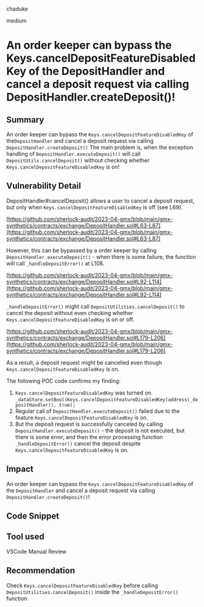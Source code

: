 chaduke

medium

# An order keeper can bypass the Keys.cancelDepositFeatureDisabledKey of the DepositHandler and cancel a deposit request via calling DepositHandler.createDeposit()!

## Summary
An order keeper can bypass the ``Keys.cancelDepositFeatureDisabledKey`` of the``DepositHandler`` and cancel a deposit request via calling ``DepositHandler.createDeposit()`` The main problem is, when the exception handling of ``DepositHandler.executeDeposit()`` will call  ``DepositUtils.cancelDeposit()`` without checking whether  ``Keys.cancelDepositFeatureDisabledKey`` is on!

## Vulnerability Detail
DepositHandler#cancelDeposit() allows a user to cancel a deposit request, but only when ``Keys.cancelDepositFeatureDisabledKey`` is off (see L69). 

[https://github.com/sherlock-audit/2023-04-gmx/blob/main/gmx-synthetics/contracts/exchange/DepositHandler.sol#L63-L87](https://github.com/sherlock-audit/2023-04-gmx/blob/main/gmx-synthetics/contracts/exchange/DepositHandler.sol#L63-L87)

However, this can be bypassed by a order keeper by calling ``DepositHandler.executeDeposit()`` - when there is some failure, the function will call ``_handleDepositError()`` at L108. 

[https://github.com/sherlock-audit/2023-04-gmx/blob/main/gmx-synthetics/contracts/exchange/DepositHandler.sol#L92-L114](https://github.com/sherlock-audit/2023-04-gmx/blob/main/gmx-synthetics/contracts/exchange/DepositHandler.sol#L92-L114)

``_handleDepositError()`` might call ``DepositUtilities.cancelDeposit()`` to cancel the deposit without even checking whether ``Keys.cancelDepositFeatureDisabledKey`` is on or off. 

[https://github.com/sherlock-audit/2023-04-gmx/blob/main/gmx-synthetics/contracts/exchange/DepositHandler.sol#L179-L206](https://github.com/sherlock-audit/2023-04-gmx/blob/main/gmx-synthetics/contracts/exchange/DepositHandler.sol#L179-L206)

As a result, a deposit request might be cancelled even though ``Keys.cancelDepositFeatureDisabledKey`` is on.

The following POC code confirms my finding:
1.  ``Keys.cancelDepositFeatureDisabledKey`` was turned on.  ``_dataStore.setBool(Keys.cancelDepositFeatureDisabledKey(address(_depositHandler)), true);``
2.  Regular call of ``DepositHandler.executeDeposit()`` failed due to the feature ``Keys.cancelDepositFeatureDisabledKey`` is on. 
3. But the deposit request is successfully canceled by calling ``DepositHandler.executeDeposit()`` - the deposit is not executed, but there is some error, and then the error processing function ``_handleDepositError()`` cancel the deposit despite ``Keys.cancelDepositFeatureDisabledKey`` is on. 

## Impact
An order keeper can bypass the ``Keys.cancelDepositFeatureDisabledKey`` of the ``DepositHandler`` and cancel a deposit request via calling ``DepositHandler.createDeposit()``! 

## Code Snippet

## Tool used
VSCode
Manual Review

## Recommendation
Check ``Keys.cancelDepositFeatureDisabledKey`` before calling ``DepositUtilities.cancelDeposit()`` inside the ``_handleDepositError()`` function. 
